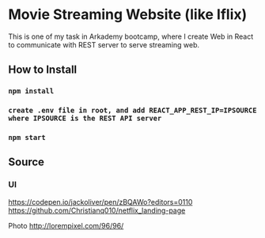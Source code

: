 # Movie Streaming Website (like Iflix)

This is one of my task in Arkademy bootcamp, where I create Web in React to communicate with REST server to serve streaming web.


## How to Install

### `npm install`
### `create .env file in root, and add REACT_APP_REST_IP=IPSOURCE where IPSOURCE is the REST API server`
### `npm start`


## Source
### UI
https://codepen.io/jackoliver/pen/zBQAWo?editors=0110
https://github.com/Christianq010/netflix_landing-page

Photo
http://lorempixel.com/96/96/